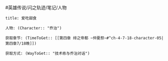 #英雄传说/闪之轨迹/笔记/人物
```ad-note
title: 爱吃甜食

人物: (Character:: "乔治")

获取章节: (TimeToGet:: [[第四章 绯之帝都 ~仲夏祭~#^ch-4-7-18-character-05|第四章7/18晚]])

获取方式: (WayToGet:: "技术栋与乔治对话")

```
